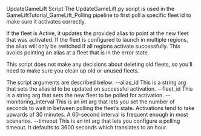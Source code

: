 UpdateGameLift Script
The UpdateGameLift.py script is used in the GameLiftTutorial_GameLift_Polling pipeline to first poll a specific fleet id to make sure it activates correctly. 

If the fleet is Active, it updates the provided alias to point at the new fleet that was activated. If the fleet is configured to launch in multiple regions, the alias will only be switched if all regions activate successfully. This avoids pointing an alias at a fleet that is in the error state. 

This script does not make any decisions about deleting old fleets, so you’ll need to make sure you clean up old or unused fleets. 

The script arguments are described below:
--alias_id
This is a string arg that sets the alias id to be updated on successful activation.
--fleet_id
This is a string arg that sets the new fleet to be polled for activation.
--monitoring_interval
This is an int arg that lets you set the number of seconds to wait in between polling the fleet’s state. Activations tend to take upwards of 30 minutes. A 60-second interval is frequent enough in most scenarios.
--timeout
This is an int arg that lets you configure a polling timeout. It defaults to 3600 seconds which translates to an hour.
